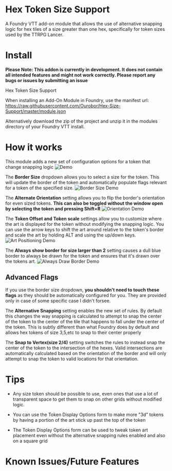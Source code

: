 # Hex Token Size Support
A Foundry VTT add-on module that allows the use of alternative snapping logic for hex tiles of a size greater than one hex, specifically for token sizes used by the TTRPG Lancer.

# Install
**Please Note: This addon is currently in development. It does not contain all intended features and might not work correctly. Please report any bugs or issues by submitting an issue**

Hex Token Size Support

When installing an Add-On Module in Foundry, use the manifest url: https://raw.githubusercontent.com/Ourobor/Hex-Size-Support/master/module.json

Alternatively download the zip of the project and unzip it in the modules directory of your Foundry VTT install.

# How it works
This module adds a new set of configuration options for a token that change snapping logic
![Demo](https://i.imgur.com/EIb8kAQ.gif)

The **Border Size** dropdown allows you to select a size for the token. This will update the border of the token and automatically populate flags relevant for a token of the specified size.
![Border Size Demo](https://i.imgur.com/h6rJSr9.gif)

The **Alternate Orientation** setting allows you to flip the border's orientation for even sized tokens. **This can also be toggled without the window open by selecting the token and pressing Shift+R**
![Orientation Demo]([https://i.imgur.com/rV3KnMX.gif)

The **Token Offset and Token scale** settings allow you to customize where the art is displayed for the token without modifying the snapping logic. You can use the arrow keys to shift the art around relative to the token's border and scale the art by holding ALT and using the up/down keys.
![Art Positioning Demo](https://i.imgur.com/dGnXTLM.gif)

The **Always show border for size larger than 2** setting causes a dull blue border to always be drawn for the token and ensures that it's drawn over the tokens art.
![Always Draw Border Demo](https://i.imgur.com/liX4TO3.gif)

## Advanced Flags

If you use the border size dropdown, **you shouldn't need to touch these flags** as they should be automatically configured for you. They are provided only in case of some specific case I didn't forsee.

The **Alternative Snapping** setting enables the new set of rules. By default this changes the way snapping is calculated to attempt to snap the center of the token to the center of the tile that happens to fall under the center of the token. This is subtly different than what Foundry does by default and allows hex tokens of size 3,5,etc to snap to their center properly

The **Snap to Vertex(size 2/4)** setting switches the rules to instead snap the center of the token to the intersection of the hexes. Valid intersections are automatically calculated based on the orientation of the border and will only attempt to snap the token to valid locations for that orientation.

# Tips

* Any size token should be possible to use, even ones that use a lot of transparent space to get them to snap on other grids without modified logic.

* You can use the Token Display Options form to make more "3d" tokens by having a portion of the art stick up past the top of the token

* The Token Display Options form can be used to tweak token art placement even without the alternative snapping rules enabled and also on a square grid


# Known Issues/Future Features
